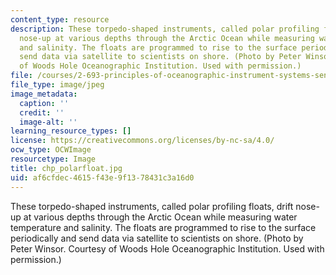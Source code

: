 ```yaml
---
content_type: resource
description: These torpedo-shaped instruments, called polar profiling floats, drift
  nose-up at various depths through the Arctic Ocean while measuring water temperature
  and salinity. The floats are programmed to rise to the surface periodically and
  send data via satellite to scientists on shore. (Photo by Peter Winsor. Courtesy
  of Woods Hole Oceanographic Institution. Used with permission.)
file: /courses/2-693-principles-of-oceanographic-instrument-systems-sensors-and-measurements-13-998-spring-2004/af6cfdec4615f43e9f1378431c3a16d0_chp_polarfloat.jpg
file_type: image/jpeg
image_metadata:
  caption: ''
  credit: ''
  image-alt: ''
learning_resource_types: []
license: https://creativecommons.org/licenses/by-nc-sa/4.0/
ocw_type: OCWImage
resourcetype: Image
title: chp_polarfloat.jpg
uid: af6cfdec-4615-f43e-9f13-78431c3a16d0
---
```

These torpedo-shaped instruments, called polar profiling floats, drift nose-up at various depths through the Arctic Ocean while measuring water temperature and salinity. The floats are programmed to rise to the surface periodically and send data via satellite to scientists on shore. (Photo by Peter Winsor. Courtesy of Woods Hole Oceanographic Institution. Used with permission.)